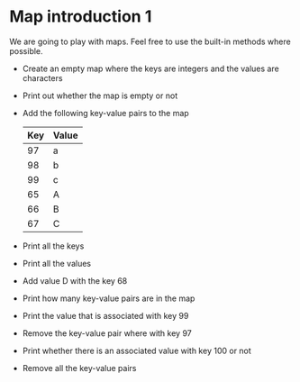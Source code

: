 # Map introduction 1

We are going to play with maps. Feel free to use the built-in methods where
possible.

- Create an empty map where the keys are integers and the values are characters
- Print out whether the map is empty or not
- Add the following key-value pairs to the map

  | Key | Value |
  | :-- | :---- |
  | 97  | a     |
  | 98  | b     |
  | 99  | c     |
  | 65  | A     |
  | 66  | B     |
  | 67  | C     |

- Print all the keys
- Print all the values
- Add value D with the key 68
- Print how many key-value pairs are in the map
- Print the value that is associated with key 99
- Remove the key-value pair where with key 97
- Print whether there is an associated value with key 100 or not
- Remove all the key-value pairs
